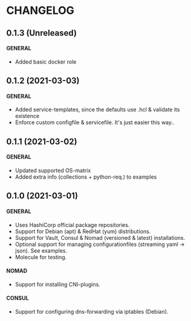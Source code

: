 # CHANGELOG
## 0.1.3 (Unreleased)
#### GENERAL
  * Added basic docker role

## 0.1.2 (2021-03-03)
#### GENERAL
  * Added service-templates, since the defaults use .hcl & validate its existence
  * Enforce custom configfile & servicefile. It's just easier this way..

## 0.1.1 (2021-03-02)
#### GENERAL
  * Updated supported OS-matrix
  * Added extra info (collections + python-req.) to examples

## 0.1.0 (2021-03-01)
#### GENERAL
  * Uses HashiCorp official package repositories.
  * Support for Debian (apt) & RedHat (yum) distributions.
  * Support for Vault, Consul & Nomad (versioned & latest) installations.
  * Optional support for managing configurationfiles (streaming yaml -> json). See examples.
  * Molecule for testing.
#### NOMAD
  * Support for installing CNI-plugins.
#### CONSUL
  * Support for configuring dns-forwarding via iptables (Debian).